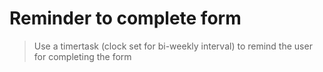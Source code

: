 # Reminder to complete form
> Use a timertask (clock set for bi-weekly interval) to remind the user for completing the form

# 
